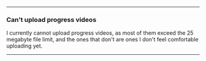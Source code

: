 
***

### Can't upload progress videos

I currently cannot upload progress videos, as most of them exceed the 25 megabyte file limit, and the ones that don't are ones I don't feel comfortable uploading yet.

***
